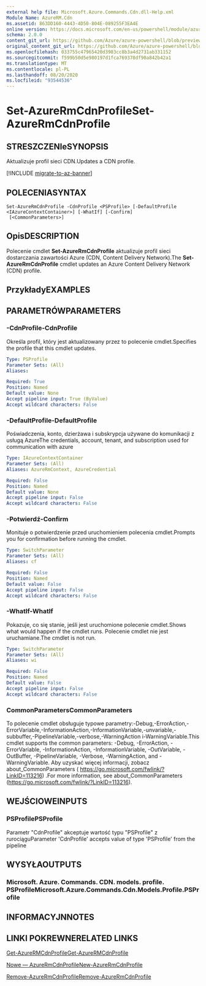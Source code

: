 ```yaml
---
external help file: Microsoft.Azure.Commands.Cdn.dll-Help.xml
Module Name: AzureRM.Cdn
ms.assetid: 863DD160-4443-4D50-804E-089255F3EA4E
online version: https://docs.microsoft.com/en-us/powershell/module/azurerm.cdn/set-azurermcdnprofile
schema: 2.0.0
content_git_url: https://github.com/Azure/azure-powershell/blob/preview/src/ResourceManager/Cdn/Commands.Cdn/help/Set-AzureRmCdnProfile.md
original_content_git_url: https://github.com/Azure/azure-powershell/blob/preview/src/ResourceManager/Cdn/Commands.Cdn/help/Set-AzureRmCdnProfile.md
ms.openlocfilehash: 033755c47965420d3983cc8b3a4d2731ab331152
ms.sourcegitcommit: f599b50d5e980197d1fca769378df90a842b42a1
ms.translationtype: MT
ms.contentlocale: pl-PL
ms.lasthandoff: 08/20/2020
ms.locfileid: "93544536"
---
```

# <span data-ttu-id="e61ed-101">Set-AzureRmCdnProfile</span><span class="sxs-lookup"><span data-stu-id="e61ed-101">Set-AzureRmCdnProfile</span></span>

## <span data-ttu-id="e61ed-102">STRESZCZENIe</span><span class="sxs-lookup"><span data-stu-id="e61ed-102">SYNOPSIS</span></span>
<span data-ttu-id="e61ed-103">Aktualizuje profil sieci CDN.</span><span class="sxs-lookup"><span data-stu-id="e61ed-103">Updates a CDN profile.</span></span>

[!INCLUDE [migrate-to-az-banner](../../includes/migrate-to-az-banner.md)]

## <span data-ttu-id="e61ed-104">POLECENIA</span><span class="sxs-lookup"><span data-stu-id="e61ed-104">SYNTAX</span></span>

```
Set-AzureRmCdnProfile -CdnProfile <PSProfile> [-DefaultProfile <IAzureContextContainer>] [-WhatIf] [-Confirm]
 [<CommonParameters>]
```

## <span data-ttu-id="e61ed-105">Opis</span><span class="sxs-lookup"><span data-stu-id="e61ed-105">DESCRIPTION</span></span>
<span data-ttu-id="e61ed-106">Polecenie cmdlet **Set-AzureRmCdnProfile** aktualizuje profil sieci dostarczania zawartości Azure (CDN, Content Delivery Network).</span><span class="sxs-lookup"><span data-stu-id="e61ed-106">The **Set-AzureRmCdnProfile** cmdlet updates an Azure Content Delivery Network (CDN) profile.</span></span>

## <span data-ttu-id="e61ed-107">Przykłady</span><span class="sxs-lookup"><span data-stu-id="e61ed-107">EXAMPLES</span></span>

## <span data-ttu-id="e61ed-108">PARAMETRÓW</span><span class="sxs-lookup"><span data-stu-id="e61ed-108">PARAMETERS</span></span>

### <span data-ttu-id="e61ed-109">-CdnProfile</span><span class="sxs-lookup"><span data-stu-id="e61ed-109">-CdnProfile</span></span>
<span data-ttu-id="e61ed-110">Określa profil, który jest aktualizowany przez to polecenie cmdlet.</span><span class="sxs-lookup"><span data-stu-id="e61ed-110">Specifies the profile that this cmdlet updates.</span></span>

```yaml
Type: PSProfile
Parameter Sets: (All)
Aliases: 

Required: True
Position: Named
Default value: None
Accept pipeline input: True (ByValue)
Accept wildcard characters: False
```

### <span data-ttu-id="e61ed-111">-DefaultProfile</span><span class="sxs-lookup"><span data-stu-id="e61ed-111">-DefaultProfile</span></span>
<span data-ttu-id="e61ed-112">Poświadczenia, konto, dzierżawa i subskrypcja używane do komunikacji z usługą Azure</span><span class="sxs-lookup"><span data-stu-id="e61ed-112">The credentials, account, tenant, and subscription used for communication with azure</span></span>

```yaml
Type: IAzureContextContainer
Parameter Sets: (All)
Aliases: AzureRmContext, AzureCredential

Required: False
Position: Named
Default value: None
Accept pipeline input: False
Accept wildcard characters: False
```

### <span data-ttu-id="e61ed-113">-Potwierdź</span><span class="sxs-lookup"><span data-stu-id="e61ed-113">-Confirm</span></span>
<span data-ttu-id="e61ed-114">Monituje o potwierdzenie przed uruchomieniem polecenia cmdlet.</span><span class="sxs-lookup"><span data-stu-id="e61ed-114">Prompts you for confirmation before running the cmdlet.</span></span>

```yaml
Type: SwitchParameter
Parameter Sets: (All)
Aliases: cf

Required: False
Position: Named
Default value: False
Accept pipeline input: False
Accept wildcard characters: False
```

### <span data-ttu-id="e61ed-115">-WhatIf</span><span class="sxs-lookup"><span data-stu-id="e61ed-115">-WhatIf</span></span>
<span data-ttu-id="e61ed-116">Pokazuje, co się stanie, jeśli jest uruchomione polecenie cmdlet.</span><span class="sxs-lookup"><span data-stu-id="e61ed-116">Shows what would happen if the cmdlet runs.</span></span>
<span data-ttu-id="e61ed-117">Polecenie cmdlet nie jest uruchamiane.</span><span class="sxs-lookup"><span data-stu-id="e61ed-117">The cmdlet is not run.</span></span>

```yaml
Type: SwitchParameter
Parameter Sets: (All)
Aliases: wi

Required: False
Position: Named
Default value: False
Accept pipeline input: False
Accept wildcard characters: False
```

### <span data-ttu-id="e61ed-118">CommonParameters</span><span class="sxs-lookup"><span data-stu-id="e61ed-118">CommonParameters</span></span>
<span data-ttu-id="e61ed-119">To polecenie cmdlet obsługuje typowe parametry:-Debug,-ErrorAction,-ErrorVariable,-InformationAction,-InformationVariable,-unvariable,-subbuffer,-PipelineVariable,-verbose,-WarningAction i-WarningVariable.</span><span class="sxs-lookup"><span data-stu-id="e61ed-119">This cmdlet supports the common parameters: -Debug, -ErrorAction, -ErrorVariable, -InformationAction, -InformationVariable, -OutVariable, -OutBuffer, -PipelineVariable, -Verbose, -WarningAction, and -WarningVariable.</span></span> <span data-ttu-id="e61ed-120">Aby uzyskać więcej informacji, zobacz about_CommonParameters ( https://go.microsoft.com/fwlink/?LinkID=113216) .</span><span class="sxs-lookup"><span data-stu-id="e61ed-120">For more information, see about_CommonParameters (https://go.microsoft.com/fwlink/?LinkID=113216).</span></span>

## <span data-ttu-id="e61ed-121">WEJŚCIOWE</span><span class="sxs-lookup"><span data-stu-id="e61ed-121">INPUTS</span></span>

### <span data-ttu-id="e61ed-122">PSProfile</span><span class="sxs-lookup"><span data-stu-id="e61ed-122">PSProfile</span></span>
<span data-ttu-id="e61ed-123">Parametr "CdnProfile" akceptuje wartość typu "PSProfile" z rurociągu</span><span class="sxs-lookup"><span data-stu-id="e61ed-123">Parameter 'CdnProfile' accepts value of type 'PSProfile' from the pipeline</span></span>

## <span data-ttu-id="e61ed-124">WYSYŁA</span><span class="sxs-lookup"><span data-stu-id="e61ed-124">OUTPUTS</span></span>

### <span data-ttu-id="e61ed-125">Microsoft. Azure. Commands. CDN. models. profile. PSProfile</span><span class="sxs-lookup"><span data-stu-id="e61ed-125">Microsoft.Azure.Commands.Cdn.Models.Profile.PSProfile</span></span>

## <span data-ttu-id="e61ed-126">INFORMACYJN</span><span class="sxs-lookup"><span data-stu-id="e61ed-126">NOTES</span></span>

## <span data-ttu-id="e61ed-127">LINKI POKREWNE</span><span class="sxs-lookup"><span data-stu-id="e61ed-127">RELATED LINKS</span></span>

[<span data-ttu-id="e61ed-128">Get-AzureRMCdnProfile</span><span class="sxs-lookup"><span data-stu-id="e61ed-128">Get-AzureRMCdnProfile</span></span>](./Get-AzureRMCdnProfile.md)

[<span data-ttu-id="e61ed-129">Nowe — AzureRmCdnProfile</span><span class="sxs-lookup"><span data-stu-id="e61ed-129">New-AzureRmCdnProfile</span></span>](./New-AzureRmCdnProfile.md)

[<span data-ttu-id="e61ed-130">Remove-AzureRmCdnProfile</span><span class="sxs-lookup"><span data-stu-id="e61ed-130">Remove-AzureRmCdnProfile</span></span>](./Remove-AzureRmCdnProfile.md)


